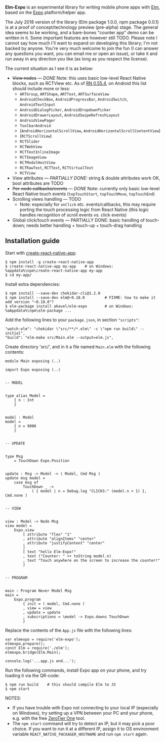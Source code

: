 **Elm-Expo** is an experimental library for writing mobile phone apps with
[Elm](https://elm-lang.org), based on the [Expo](https://expo.io)
platform/helper app.

The July 2018 version of the library (Elm package 1.0.0, npm package 0.0.1) is
at a proof of concept/technology preview (pre-alpha) stage. The general idea
seems to be working, and a bare-bones "counter app" demo can be written in it.
Some important features are however still TODO. Please note I cannot say how
much I'll want to expand on developing this library; I'm not backed by anyone.
You're very much welcome to join the fun (I can answer any questions you want,
you can email me or open an issue), or take it and run away in any direction
you like (as long as you respect the license).

The current situation as I see it is as below:

 - ~~View nodes~~ — *DONE* Note: this uses basic low-level React Native
   blocks, such as RCTView etc. As of
   [RN 0.55.4](https://github.com/facebook/react-native/blob/v0.55.4/ReactAndroid/src/main/java/com/facebook/react/shell/MainReactPackage.java#L315),
   on Android this list should include more or less:
    - `ARTGroup`, `ARTShape`, `ARTText`, `ARTSurfaceView`
    - `AndroidCheckBox`, `AndroidProgressBar`, `AndroidSwitch`, `AndroidTextInput`
    - `AndroidDialogPicker`, `AndroidDropdownPicker`
    - `AndroidDrawerLayout`, `AndroidSwipeRefreshLayout`
    - `AndroidViewPager`
    - `ToolbarAndroid`
    - (`AndroidHorizontalScrollView`, `AndroidHorizontalScrollContentView`)
    - (`RCTScrollView`)
    - `RCTSlider`
    - `RCTWebView`
    - `RCTTextInlineImage`
    - `RCTImageView`
    - `RCTModalHostView`
    - `RCTRawText`, `RCTText`, `RCTVirtualText`
    - `RCTView`
 - View attributes — *PARTIALLY DONE:* string & double attributes work OK,
   bool attributes are TODO
 - ~~Per-node callbacks/events~~ — *DONE* Note: currently only basic low-level
   React Native touch events (`topTouchStart`, `topTouchMove`, `topTouchEnd`)
 - Scrolling views handling — TODO
    - Note: especially for `onClick` etc. events/callbacks, this may require
      porting the touch processing logic from React Native (this logic handles
      recognition of scroll events vs. click events)
 - Global click/touch events — PARTIALLY DONE: basic handling of touch-down;
   needs better handling + touch-up + touch-drag handling

## Installation guide

Start with [create-react-native-app](https://github.com/react-community/create-react-native-app#readme):

    $ npm install -g create-react-native-app
    $ create-react-native-app my-app    # on Windows: %appdata%\npm\create-react-native-app my-app
    $ cd my-app/

Install extra dependencies:

    $ npm install --save-dev chokidar-cli@1.2.0
    $ npm install --save-dev elm@~0.18.0         # FIXME: how to make it add version "~0.18.0"?
    $ elm-package install akavel/elm-expo        # on Windows: %aAppdata%\npm\elm-package ...

Add the following lines to your `package.json`, in section `"scripts"`:

    "watch-elm": "chokidar \"src/**/*.elm\" -c \"npm run build\" --initial",
    "build": "elm-make src/Main.elm --output=elm.js",

Create directory 'src/', and in it a file named `Main.elm` with the following contents:

    module Main exposing (..)

    import Expo exposing (..)


    -- MODEL


    type alias Model =
        { n : Int
        }


    model : Model
    model =
        { n = 9000
        }


    -- UPDATE


    type Msg
        = TouchDown Expo.Position


    update : Msg -> Model -> ( Model, Cmd Msg )
    update msg model =
        case msg of
            TouchDown _ ->
                ( { model | n = Debug.log "CLICKS:" (model.n + 1) }, Cmd.none )


    -- VIEW


    view : Model -> Node Msg
    view model =
        Expo.view
            [ attribute "flex" "1"
            , attribute "alignItems" "center"
            , attribute "justifyContent" "center"
            ]
            [ text "hello Elm-Expo!"
            , text ("Counter: " ++ toString model.n)
            , text "Touch anywhere on the screen to increase the counter!"
            ]


    -- PROGRAM


    main : Program Never Model Msg
    main =
        Expo.program
            { init = ( model, Cmd.none )
            , view = view
            , update = update
            , subscriptions = \model -> Expo.downs TouchDown
            }


Replace the contents of the `App.js` file with the following lines:

    var elmexpo = require('elm-expo');
    elmexpo.prepare();
    const Elm = require('./elm');
    elmexpo.bridge(Elm.Main);

    console.log('...app.js end...');


Run the following commands, install Expo app on your phone, and try loading it via the QR-code:

    $ npm run build    # this should compile Elm to JS
    $ npm start

NOTES:

 - If you have trouble with Expo not connecting to your local IP (especially on
   Windows), try setting up a VPN between your PC and your phone, e.g. with the
   free [ZeroTier One](https://zerotier.com/) tool.
 - The `npm start` command will try to detect an IP, but it may pick a poor
   choice. If you want to run it at a different IP, assign it to OS environment
   variable `REACT_NATIVE_PACKAGER_HOSTNAME` and run `npm start` again.

